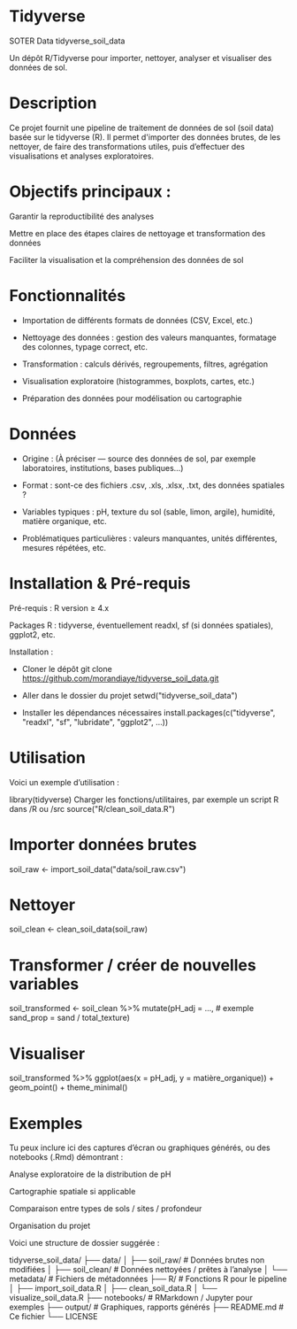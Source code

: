 # Tidyverse 
SOTER Data 
tidyverse_soil_data

Un dépôt R/Tidyverse pour importer, nettoyer, analyser et visualiser des données de sol.


# Description

Ce projet fournit une pipeline de traitement de données de sol (soil data) basée sur le tidyverse (R). Il permet d'importer des données brutes, de les nettoyer, de faire des transformations utiles, puis d’effectuer des visualisations et analyses exploratoires.

# Objectifs principaux :

Garantir la reproductibilité des analyses

Mettre en place des étapes claires de nettoyage et transformation des données

Faciliter la visualisation et la compréhension des données de sol

# Fonctionnalités

- Importation de différents formats de données (CSV, Excel, etc.)

- Nettoyage des données : gestion des valeurs manquantes, formatage des colonnes, typage correct, etc.

- Transformation : calculs dérivés, regroupements, filtres, agrégation

- Visualisation exploratoire (histogrammes, boxplots, cartes, etc.)

- Préparation des données pour modélisation ou cartographie

# Données

- Origine : (À préciser — source des données de sol, par exemple laboratoires, institutions, bases publiques…)

- Format : sont-ce des fichiers .csv, .xls, .xlsx, .txt, des données spatiales ?

- Variables typiques : pH, texture du sol (sable, limon, argile), humidité, matière organique, etc.

- Problématiques particulières : valeurs manquantes, unités différentes, mesures répétées, etc.

# Installation & Pré-requis

Pré-requis : R version ≥ 4.x

Packages R : tidyverse, éventuellement readxl, sf (si données spatiales), ggplot2, etc.

Installation :
- Cloner le dépôt git clone https://github.com/morandiaye/tidyverse_soil_data.git

- Aller dans le dossier du projet setwd("tidyverse_soil_data")

- Installer les dépendances nécessaires install.packages(c("tidyverse", "readxl", "sf", "lubridate", "ggplot2", …))

# Utilisation

Voici un exemple d’utilisation :

library(tidyverse)
Charger les fonctions/utilitaires, par exemple un script R dans /R ou /src
source("R/clean_soil_data.R")

# Importer données brutes
soil_raw <- import_soil_data("data/soil_raw.csv")

# Nettoyer
soil_clean <- clean_soil_data(soil_raw)

# Transformer / créer de nouvelles variables
soil_transformed <- soil_clean %>% mutate(pH_adj = …, # exemple  sand_prop = sand / total_texture)

# Visualiser
soil_transformed %>%
  ggplot(aes(x = pH_adj, y = matière_organique)) +
  geom_point() +
  theme_minimal()

# Exemples

Tu peux inclure ici des captures d’écran ou graphiques générés, ou des notebooks (.Rmd) démontrant :

Analyse exploratoire de la distribution de pH

Cartographie spatiale si applicable

Comparaison entre types de sols / sites / profondeur

Organisation du projet

Voici une structure de dossier suggérée :

tidyverse_soil_data/
├── data/
│   ├── soil_raw/                   # Données brutes non modifiées
│   ├── soil_clean/                 # Données nettoyées / prêtes à l’analyse
│   └── metadata/                   # Fichiers de métadonnées
├── R/                               # Fonctions R pour le pipeline
│   ├── import_soil_data.R
│   ├── clean_soil_data.R
│   └── visualize_soil_data.R
├── notebooks/                       # RMarkdown / Jupyter pour exemples
├── output/                          # Graphiques, rapports générés
├── README.md                       # Ce fichier
└── LICENSE


